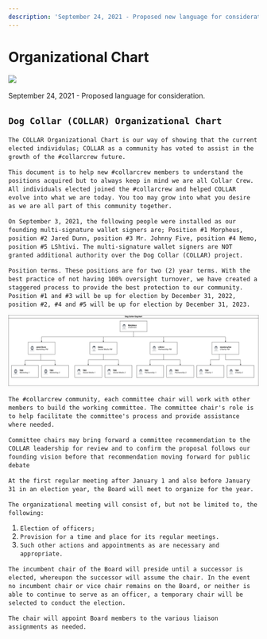 ```yaml
---
description: 'September 24, 2021 - Proposed new language for consideration.'
---
```


# Organizational Chart

![](https://gblobscdn.gitbook.com/assets%2F-MjzrYtMLu_7_U_MQrEH%2F-Mk9bE_08u90mzH_YbWA%2F-MkAHzTIubQbcLDfuW3r%2F1080x360.jpg?alt=media&token=f3ff6257-8bfe-45da-93d3-89f6cca4d8a0)

September 24, 2021 - Proposed language for consideration.

## `Dog Collar (COLLAR) Organizational Chart`

`The COLLAR Organizational Chart is our way of showing that the current elected individulas; COLLAR as a community has voted to assist in the growth of the #collarcrew future.`

`This document is to help new #collarcrew members to understand the positions acquired but to always keep in mind we are all Collar Crew. All individuals elected joined the #collarcrew and helped COLLAR evolve into what we are today. You too may grow into what you desire as we are all part of this community together.`

`On September 3, 2021, the following people were installed as our founding multi-signature wallet signers are; Position #1 Morpheus, position #2 Jared Dunn, position #3 Mr. Johnny Five, position #4 Nemo, position #5 LShtivi. The multi-signature wallet signers are NOT granted additional authority over the Dog Collar (COLLAR) project.`

`Position terms. These positions are for two (2) year terms. With the best practice of not having 100% oversight turnover, we have created a staggered process to provide the best protection to our community. Position #1 and #3 will be up for election by December 31, 2022, position #2, #4 and #5 will be up for election by December 31, 2023.`

![Founding COLLAR Organizational Chart ](../../.gitbook/assets/collar-org-diagram.png)

`The #collarcrew community, each committee chair will work with other members to build the working committee. The committee chair's role is to help facilitate the committee's process and provide assistance where needed.`

`Committee chairs may bring forward a committee recommendation to the COLLAR leadership for review and to confirm the proposal follows our founding vision before that recommendation moving forward for public debate`

`At the first regular meeting after January 1 and also before January 31 in an election year, the Board will meet to organize for the year.`

`The organizational meeting will consist of, but not be limited to, the following:`

1. `Election of officers;`
2. `Provision for a time and place for its regular meetings.`
3. `Such other actions and appointments as are necessary and appropriate.`

`The incumbent chair of the Board will preside until a successor is elected, whereupon the successor will assume the chair. In the event no incumbent chair or vice chair remains on the Board, or neither is able to continue to serve as an officer, a temporary chair will be selected to conduct the election.`

`The chair will appoint Board members to the various liaison assignments as needed.`

